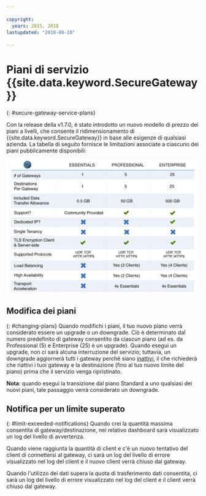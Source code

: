 ```yaml
---

copyright:
  years: 2015, 2018
lastupdated: "2018-08-10"

---
```


# Piani di servizio {{site.data.keyword.SecureGateway}}
{: #secure-gateway-service-plans}

Con la release della v1.7.0, è stato introdotto un nuovo modello di prezzo dei piani a livelli, che consente il ridimensionamento di {{site.data.keyword.SecureGateway}} in base alle esigenze di qualsiasi azienda.  La tabella di seguito fornisce le limitazioni associate a ciascuno dei piani pubblicamente disponibili:

![Modello di piani a livelli](./images/planDetails.png?raw=true "Modello di piani a livelli")

## Modifica dei piani
{: #changing-plans}
Quando modifichi i piani, il tuo nuovo piano verrà considerato essere un upgrade o un downgrade.  Ciò è determinato dal numero predefinito di gateway consentito da ciascun piano (ad es. da Professional (5) e Enterprise (25) è un upgrade).  Quando esegui un upgrade, non ci sarà alcuna interruzione del servizio; tuttavia, un downgrade aggiornerà tutti i gateway perché siano [inattivi](/docs/services/SecureGateway?topic=securegateway-sg-faq#faq-states), il che richiederà che riattivi i tuoi gateway e la destinazione (fino al tuo nuovo limite del piano) prima che il servizio venga ripristinato.

<b>Nota</b>: quando esegui la transizione dal piano Standard a uno qualsiasi dei nuovi piani, tale passaggio verrà considerato un downgrade.


## Notifica per un limite superato
{: #limit-exceeded-notifications}
Quando crei la quantità massima consentita di gateway/destinazione, nel relativo dashboard sarà visualizzato un log del livello di avvertenza.

Quando viene raggiunta la quantità di client e c'è un nuovo tentativo del client di connettersi al gateway, ci sarà un log del livello di errore visualizzato nel log del client e il nuovo client verrà chiuso dal gateway.

Quando l'utilizzo dei dati supera la quota di trasferimento dati consentita, ci sarà un log del livello di errore visualizzato nel log del client e il client verrà chiuso dal gateway.
